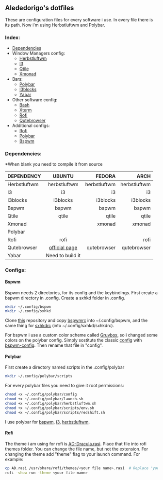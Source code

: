 ## Alededorigo's dotfiles
These are configuration files for every software i use.
In every file there is its path.
Now i'm using Herbstluftwm and Polybar.

### Index:
* [Dependencies](https://github.com/Alededorigo/dotfiles#dependencies)
* Window Managers config:
  * [Herbstluftwm](https://github.com/Alededorigo/dotfiles/tree/main/.config/herbstluftwm)
  * [I3](https://github.com/Alededorigo/dotfiles/tree/main/.config/i3)
  * [Qtile](https://github.com/Alededorigo/dotfiles/tree/main/.config/qtile)
  * [Xmonad](https://github.com/Alededorigo/dotfiles/tree/main/.xmonad/xmonad.hs)
* Bars:
  * [Polybar](https://github.com/Alededorigo/dotfiles/tree/main/.config/polybar)
  * [I3blocks](https://github.com/Alededorigo/dotfiles/tree/main/.config/i3blocks)
  * [Yabar](https://github.com/Alededorigo/dotfiles/tree/main/.config/yabar/yabar.conf)
* Other software config:
  * [Bash](https://github.com/Alededorigo/dotfiles/tree/main/.bashrc)
  * [Xterm](https://github.com/Alededorigo/dotfiles/tree/main/.Xresources)
  * [Rofi](https://github.com/Alededorigo/dotfiles/tree/main/AD.rasi)
  * [Qutebrowser](https://github.com/Alededorigo/dotfiles/tree/main/.config/qutebrowser/config.py)
* Additional configs:
  * [Rofi](https://github.com/Alededorigo/dotfiles#rofi)
  * [Polybar](https://github.com/Alededorigo/dotfiles#polybar)
  * [Bspwm](https://github.com/Alededorigo/dotfiles#bspwm)

### Dependencies:
*When blank you need to compile it from source

| DEPENDENCY     | UBUNTU| FEDORA       | ARCH         |
| :------------- | :----------: | -----------: | -----------: |
| Herbstluftwm   | herbstluftwm | herbstluftwm | herbstluftwm |
| I3             | i3           | i3           | i3           |
| I3blocks       | i3blocks     | i3blocks     | i3blocks     |	
| Bspwm		 | bspwm        | bspwm        | bspwm 	      |
| Qtile          | qtile        | qtile        | qtile        |
| Xmonad         |              | xmonad       | xmonad       |
| Polybar
| Rofi           | rofi         |              | rofi         |
| Qutebrowser    | [official page](qutebrowser.org/INSTALL.html#on_debian_ubuntu) | qutebrowser | qutebrowser |
| Yabar		 | Need to build it					      |

### Configs:

#### Bspwm
Bspwm needs 2 directories, for its config and the keybindings.
First create a bspwm directory in .config.
Create a sxhkd folder in .config.
```sh
mkdir ~/.config/bspwm
mkdir ~/.config/sxhkd
```
Clone [this](https://github.com/Alededorigo/dotfiles) repository and copy [bspwmrc](https://github.com/Alededorigo/dotfiles/tree/main/.config/bspwm/bspwmrc) into ~/.config/bspwm, and the same thing for [sxhkdrc](https://github.com/Alededorigo/dotfiles/tree/main/.config/sxhkd/sxhkdrc) (into ~/.config/sxhkd/sxhkdrc).

For bspwm i use a custom color scheme called [Gruvbox](https://github.com/morhetz/gruvbox), so i changed some colors on the polybar config.
Simply sostitute the classic [config](https://github.com/alededorigo/dotfiles/tree/main/.config/polybar/config) with [bspwm-config](https://github.com/alededorigo/dotfiles/tree/main/.config/polybar/config-bspwm). Then rename that file in "config".

#### Polybar
First create a directory named scripts in the .config/polybar
```sh
mkdir ~/.config/polybar/scripts
```
For every polybar files you need to give it root permissions:
```sh
chmod +x ~/.config/polybar/config
chmod +x ~/.config/polybar/launch.sh
chmod +x ~/.config/polybar/herbstluftwm.sh
chmod +x ~/.config/polybar/scripts/env.sh
chmod +x ~/.config/polybar/scripts/redshift.sh
``` 
I use polybar for [bspwm](https://github.com/Alededorigo/dotfiles/tree/main/.config/bspwm), [i3](https://github.com/Alededorigo/dotfiles/tree/main/.config/i3), [herbstluftwm](https://github.com/Alededorigo/dotfiles/tree/main/.config/herbstluftw).

#### Rofi
The theme i am using for rofi is [AD-Dracula.rasi](https://github.com/Alededorigo/dotfiles/tree/main/.config/rofi/themes/AD-Dracula.rasi). 
Place that file into rofi themes folder.
You can change the file name, but not the extension.
For changing the theme add "theme" flag to your launch command.
For example:
```sh
cp AD.rasi /usr/share/rofi/themes/<your file name>.rasi  # Replace "your file name" with you rile name
rofi -show run -theme <your file name>
``` 

